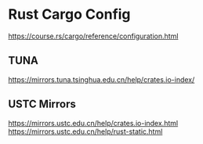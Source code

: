 # Rust Cargo Config

https://course.rs/cargo/reference/configuration.html

## TUNA

https://mirrors.tuna.tsinghua.edu.cn/help/crates.io-index/

## USTC Mirrors

https://mirrors.ustc.edu.cn/help/crates.io-index.html
https://mirrors.ustc.edu.cn/help/rust-static.html
